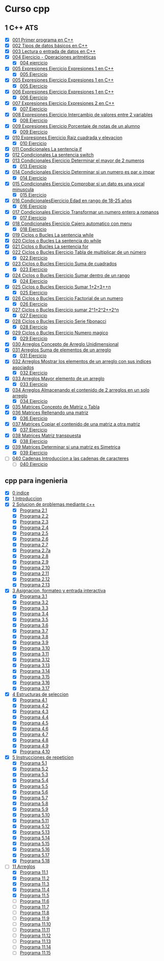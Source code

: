 # Curso cpp
## 1 C++ ATS
* [x] [001 Primer programa en C++](ats/programas/001.cpp)
* [x] [002 Tipos de datos básicos en C++](ats/programas/002.cpp)
* [x] [003 Lectura o entrada de datos en C++](ats/programas/003.cpp)
* [x] [004 Ejercicio - Operaciones aritméticas](ats/programas/004.cpp)
    * [x] [004 ejercicio](ats/programas/004e.cpp)
* [x] [005 Expresiones  Ejercicio Expresiones 1 en C++](ats/programas/005.cpp)
    * [x] [005 Ejercicio](ats/programas/005e.cpp)
* [x] [005 Expresiones  Ejercicio Expresiones 1 en C++](ats/programas/005.cpp)
    * [x] [005 Ejercicio](ats/programas/005e.cpp)
* [x] [006 Expresiones  Ejercicio Expresiones 1 en C++](ats/programas/006.cpp)
    * [x] [006 Ejercicio](ats/programas/006e.cpp)
* [x] [007  Expresiones  Ejercicio Expresiones 2 en C++](ats/programas/007.cpp)
    * [x] [007 Ejercicio](ats/programas/007e.cpp)
* [x] [008 Expresiones  Ejercicio Intercambio de valores entre 2 variables](ats/programas/008.cpp)
    * [x] [008 Ejercicio](ats/programas/008e.cpp)
* [x] [009  Expresiones  Ejercicio Porcentaje de notas de un alumno](ats/programas/009.cpp)
    * [x] [009 Ejercicio](ats/programas/009e.cpp)
* [x] [010  Expresiones  Ejercicio Raiz cuadrada y elevacion](ats/programas/010.cpp)
    * [x] [010 Ejercicio](ats/programas/010e.cpp)
* [x] [011 Condicionales  La sentencia if](ats/programas/011.cpp)
* [x] [012 Condicionales  La sentencia switch](ats/programas/012.cpp)
* [x] [013 Condicionales Ejercicio Determinar el mayor de 2 numeros](ats/programas/013.cpp)
    * [x] [013 Ejercicio](ats/programas/013e.cpp)
* [x] [014 Condicionales Ejercicio Determinar si un numero es par o impar](ats/programas/014.cpp)
    * [x] [014 Ejercicio](ats/programas/014e.cpp)
* [x] [015 Condicionales  Ejercicio Comprobar si un dato es una vocal minuscula](ats/programas/015.cpp)
    * [x] [015 Ejercicio](ats/programas/015e.cpp)
* [x] [016 CondicionalesEjercicio Edad en rango de 18-25 años](ats/programas/016.cpp)
    * [x] [016 Ejercicio](ats/programas/016e.cpp)
* [x] [017 Condicionales Ejercicio Transformar un numero entero a romanos](ats/programas/017.cpp)
    * [x] [017 Ejercicio](ats/programas/017e.cpp)
* [x] [018 Condicionales Ejercicio Cajero automatico con menu](ats/programas/018.cpp)
    * [x] [018 Ejercicio](ats/programas/018e.cpp)
* [x] [019 Ciclos o Bucles La sentencia while](ats/programas/019.cpp)
* [x] [020 Ciclos o Bucles La sentencia do while](ats/programas/020.cpp)
* [x] [021 Ciclos o Bucles La sentencia for](ats/programas/021.cpp)
* [x] [022 Ciclos o Bucles Ejercicio Tabla de multiplicar de un número](ats/programas/022.cpp)
    * [x] [022 Ejercicio](ats/programas/022e.cpp)
* [x] [023 Ciclos o Bucles Ejercicio Suma de cuadrados](ats/programas/023.cpp)
    * [x] [023 Ejercicio](ats/programas/023e.cpp)
* [x] [024 Ciclos o Bucles Ejercicio Sumar dentro de un rango](ats/programas/024.cpp)
    * [x] [024 Ejercicio](ats/programas/024e.cpp)
* [x] [025 Ciclos o Bucles Ejercicio Sumar 1+2+3++n](ats/programas/025.cpp)
    * [x] [025 Ejercicio](ats/programas/025e.cpp)
* [x] [026 Ciclos o Bucles Ejercicio Factorial de un numero](ats/programas/026.cpp)
    * [x] [026 Ejercicio](ats/programas/026e.cpp)
* [x] [027 Ciclos o Bucles Ejercicio sumar 2^1+2^2++2^n](ats/programas/027.cpp)
    * [x] [027 Ejercicio](ats/programas/027e.cpp)
* [x] [028 Ciclos o Bucles Ejercicio Serie fibonacci](ats/programas/028.cpp)
    * [x] [028 Ejercicio](ats/programas/028e.cpp)
* [x] [029 Ciclos o Bucles Ejercicio Numero magico](ats/programas/029.cpp)
    * [x] [029 Ejercicio](ats/programas/029e.cpp)
* [x] [030 Arreglos Concepto de Arreglo Unidimensional](ats/programas/030.cpp)
* [x] [031 Arreglos Suma de elementos de un arreglo](ats/programas/031.cpp)
    * [x] [031 Ejercicio](ats/programas/031e.cpp)
* [x] [032 Arreglos Mostrar los elementos de un arreglo con sus indices asociados](ats/programas/032.cpp)
    * [x] [032 Ejercicio](ats/programas/032e.cpp)
* [x] [033 Arreglos Mayor elemento de un arreglo](ats/programas/033.cpp)
    * [x] [033 Ejercicio](ats/programas/033e.cpp)
* [x] [034 Arreglos Almacenando el contenido de 2 arreglos en un solo arreglo](ats/programas/034.cpp)
    * [x] [034 Ejercicio](ats/programas/034e.cpp)
* [x] [035 Matrices Concepto de Matriz o Tabla](ats/programas/035.cpp)
* [x] [036 Matrices  Rellenando una matriz](ats/programas/036.cpp)
    * [x] [036 Ejercicio](ats/programas/036e.cpp)
* [x] [037 Matrices Copiar el contenido de una matriz a otra matriz](ats/programas/037.cpp)
    * [x] [037 Ejercicio](ats/programas/037e.cpp)
* [x] [038 Matrices Matriz transpuesta](ats/programas/038.cpp)
    * [x] [038 Ejercicio](ats/programas/038e.cpp)
* [x] [039 Matrices  Determinar si una matriz es Simetrica](ats/programas/039.cpp)
    * [x] [039 Ejercicio](ats/programas/039e.cpp)
* [ ] [040 Cadenas Introduccion a las cadenas de caracteres](ats/programas/040.cpp)
    * [ ] [040 Ejercicio](ats/programas/040e.cpp)
<!--next
* [ ] [041 Cadenas Longitud de una cadena - Funcion strlen()](ats/programas/041.cpp)
    * [ ] [041 Ejercicio](ats/programas/041e.cpp)
* [ ] [042 Cadenas Copiar el contenido de una cadena a otra - Funcion strcpy](ats/programas/042.cpp)
    * [ ] [042 Ejercicio](ats/programas/042e.cpp)
* [ ] [043 Cadenas Comparar cadenas - Funcion strcmp()](ats/programas/043.cpp)
    * [ ] [043 Ejercicio](ats/programas/043e.cpp)
* [ ] [044 Cadenas Concatenar una cadena con otra - Funcion strcat()](ats/programas/044.cpp)
    * [ ] [044 Ejercicio](ats/programas/044e.cpp)
* [ ] [045 Cadenas Invertir una cadena - Funcion strrev()](ats/programas/045.cpp)
    * [ ] [045 Ejercicio](ats/programas/045e.cpp)
* [ ] [046 Cadenas Pasar una palabra a MAYuSCULA - Funcion strupr()](ats/programas/046.cpp)
    * [ ] [046 Ejercicio](ats/programas/046e.cpp)
* [ ] [047 Cadenas Pasar una palabra a minuscula - Funcion strlwr()](ats/programas/047.cpp)
    * [ ] [047 Ejercicio](ats/programas/047e.cpp)
* [ ] [048 Cadenas Transformar una cadena a numeros - Funcion atoi() y atof()](ats/programas/048.cpp)
    * [ ] [048 Ejercicio](ats/programas/048e.cpp)
* [ ] [049 Cadenas Ejercicio Contando cada vocal en una frase](ats/programas/049.cpp)
    * [ ] [049 Ejercicio](ats/programas/049e.cpp)
* [ ] [050 Ordenamientos M‚todo Burbuja](ats/programas/050.cpp)
    * [ ] [050 Ejercicio](ats/programas/050e.cpp)
* [ ] [051 Ordenamientos Ordenamiento por Insercion](ats/programas/051.cpp)
    * [ ] [051 Ejercicio](ats/programas/051e.cpp)
* [ ] [052 Ordenamientos Ordenamiento por Seleccion](ats/programas/052.cpp)
    * [ ] [052 Ejercicio](ats/programas/052e.cpp)
* [ ] [053 Busquedas Busqueda Secuencial en un arreglo](ats/programas/053.cpp)
    * [ ] [053 Ejercicio](ats/programas/053e.cpp)
* [ ] [054 Busquedas Busqueda Binaria en un arreglo](ats/programas/054.cpp)
    * [ ] [054 Ejercicio](ats/programas/054e.cpp)
* [ ] [055 Estructuras Concepto de Estructuras(struct) en C++](ats/programas/055.cpp)
    * [ ] [055 Ejercicio](ats/programas/055e.cpp)
* [ ] [056 Estructuras  Estructura Basica en C++](ats/programas/056.cpp)
    * [ ] [056 Ejercicio](ats/programas/056e.cpp)
* [ ] [057 Estructuras Concepto de Estructuras Anidadas en C++](ats/programas/057.cpp)
    * [ ] [057 Ejercicio](ats/programas/057e.cpp)
* [ ] [058 Estructuras Estructuras Anidadas en C++](ats/programas/058.cpp)
    * [ ] [058 Ejercicio](ats/programas/058e.cpp)
* [ ] [059 Estructuras Ejercicio Categoria de un corredor](ats/programas/059.cpp)
    * [ ] [059 Ejercicio](ats/programas/059e.cpp)
* [ ] [060 Estructuras Ejercicio Empleado con mayor y menor salario](ats/programas/060.cpp)
    * [ ] [060 Ejercicio](ats/programas/060e.cpp)
* [ ] [061 Estructuras Ejercicio Estructuras anidadas promedio de un alumno](ats/programas/061.cpp)
    * [ ] [061 Ejercicio](ats/programas/061e.cpp)
* [ ] [062 Estructuras  Ejercicio Estructura etapas de un ciclista](ats/programas/062.cpp)
    * [ ] [062 Ejercicio](ats/programas/062e.cpp)
* [ ] [063 Funciones Definicion de Funciones](ats/programas/063.cpp)
    * [ ] [063 Ejercicio](ats/programas/063e.cpp)
* [ ] [064 Funciones Plantillas de Funcion](ats/programas/064.cpp)
    * [ ] [064 Ejercicio](ats/programas/064e.cpp)
* [ ] [065 Ejercicio Multiplicacion de 2 numeros sin retorno de valor](ats/programas/065.cpp)
    * [ ] [065 Ejercicio](ats/programas/065e.cpp)
* [ ] [066 Funciones Ejercicio Elevacion de un Numero sin retorno de valor](ats/programas/066.cpp)
    * [ ] [066 Ejercicio](ats/programas/066e.cpp)
* [ ] [067 Funciones Ejercicio Enviando datos a una plantilla de funcion](ats/programas/067.cpp)
    * [ ] [067 Ejercicio](ats/programas/067e.cpp)
* [ ] [068 Funciones Paso de par metros por Referencia](ats/programas/068.cpp)
    * [ ] [068 Ejercicio](ats/programas/068e.cpp)
* [ ] [069 Funciones  Devolver valores multiples](ats/programas/069.cpp)
    * [ ] [069 Ejercicio](ats/programas/069e.cpp)
* [ ] [070 Funciones  Ejercicio  Intercambiar valores de 2 variables](ats/programas/070.cpp)
    * [ ] [070 Ejercicio](ats/programas/070e.cpp)
* [ ] [071 Funciones Ejercicio Transformar segundos a horas, minutos y segundos](ats/programas/071.cpp)
    * [ ] [071 Ejercicio](ats/programas/071e.cpp)
* [ ] [072 Funciones Paso de par metros de tipo vector](ats/programas/072.cpp)
    * [ ] [072 Ejercicio](ats/programas/072e.cpp)
* [ ] [073 Funciones Ejercicio Suma de elementos de un vector con funcion](ats/programas/073.cpp)
    * [ ] [073 Ejercicio](ats/programas/073e.cpp)
* [ ] [074 Funciones Ejercicio Cambiar signo de los elementos de un vector](ats/programas/074.cpp)
    * [ ] [074 Ejercicio](ats/programas/074e.cpp)
* [ ] [075 Funciones Paso de par metros de tipo matriz](ats/programas/075.cpp)
    * [ ] [075 Ejercicio](ats/programas/075e.cpp)
* [ ] [076 Funciones Ejercicio Determinar si una matriz es Simetrica](ats/programas/076.cpp)
    * [ ] [076 Ejercicio](ats/programas/076e.cpp)
* [ ] [077 Funciones Paso de par metros de tipo estructura](ats/programas/077.cpp)
    * [ ] [077 Ejercicio](ats/programas/077e.cpp)
* [ ] [078 Funciones Ejercicio Sumar 2 numeros complejos](ats/programas/078.cpp)
    * [ ] [078 Ejercicio](ats/programas/078e.cpp)
* [ ] [079 Funciones Recursividad Factorial de un numero](ats/programas/079.cpp)
    * [ ] [079 Ejercicio](ats/programas/079e.cpp)
* [ ] [080 Funciones Ejercicio Recursividad para la suma](ats/programas/080.cpp)
    * [ ] [080 Ejercicio](ats/programas/080e.cpp)
* [ ] [081 Funciones Ejercicio Elevacion de un numero con recursividad](ats/programas/081.cpp)
    * [ ] [081 Ejercicio](ats/programas/081e.cpp)
* [ ] [082 Punteros Declaracion de Punteros](ats/programas/082.cpp)
    * [ ] [082 Ejercicio](ats/programas/082e.cpp)
* [ ] [083 Punteros Ejercicio Numero par o impar con punteros](ats/programas/083.cpp)
    * [ ] [083 Ejercicio](ats/programas/083e.cpp)
* [ ] [084 Punteros Correspondencia entre arreglos y punteros](ats/programas/084.cpp)
    * [ ] [084 Ejercicio](ats/programas/084e.cpp)
* [ ] [085 Punteros Ejercicio Numeros pares de un arreglo con punteros](ats/programas/085.cpp)
    * [ ] [085 Ejercicio](ats/programas/085e.cpp)
* [ ] [086 Punteros Asignacion din mica de arreglos](ats/programas/086.cpp)
    * [ ] [086 Ejercicio](ats/programas/086e.cpp)
* [ ] [087 Punteros Transmision de Direcciones](ats/programas/087.cpp)
    * [ ] [087 Ejercicio](ats/programas/087e.cpp)
* [ ] [088 Punteros Transmision de arreglos](ats/programas/088.cpp)
    * [ ] [088 Ejercicio](ats/programas/088e.cpp)
* [ ] [089 Punteros Ejercicio Ordenar elementos de un arreglo con punteros](ats/programas/089.cpp)
    * [ ] [089 Ejercicio](ats/programas/089e.cpp)
* [ ] [090 Punteros Ejercicio Contar vocales de un nombre con punteros](ats/programas/090.cpp)
    * [ ] [090 Ejercicio](ats/programas/090e.cpp)
* [ ] [091 Punteros Matriz dinamica](ats/programas/091.cpp)
    * [ ] [091 Ejercicio](ats/programas/091e.cpp)
* [ ] [092 Punteros Ejercicio Suma de matrices dinamicas con punteros](ats/programas/092.cpp)
    * [ ] [092 Ejercicio](ats/programas/092e.cpp)
* [ ] [093 Punteros Punteros a Estructura](ats/programas/093.cpp)
    * [ ] [093 Ejercicio](ats/programas/093e.cpp)
* [ ] [094 Punteros Ejercicio Mejor promedio de 3 estudiantes con punteros](ats/programas/094.cpp)
    * [ ] [094 Ejercicio](ats/programas/094e.cpp)
* [ ] [095 Pilas Concepto de Pila](ats/programas/095.cpp)
    * [ ] [095 Ejercicio](ats/programas/095e.cpp)
* [ ] [096 Pilas Insertar elementos a la pila](ats/programas/096.cpp)
    * [ ] [096 Ejercicio](ats/programas/096e.cpp)
* [ ] [097 Pilas Quitar elementos de una pila](ats/programas/097.cpp)
    * [ ] [097 Ejercicio](ats/programas/097e.cpp)
* [ ] [098 Pilas Ejercicio Insertar y quitar elementos de una pila](ats/programas/098.cpp)
    * [ ] [098 Ejercicio](ats/programas/098e.cpp)
* [ ] [099 Colas Concepto de Cola](ats/programas/099.cpp)
    * [ ] [099 Ejercicio](ats/programas/099e.cpp)
* [ ] [100 Colas Insertar elementos en una cola](ats/programas/100.cpp)
    * [ ] [100 Ejercicio](ats/programas/100e.cpp)
* [ ] [101 Colas Eliminar elementos de una cola](ats/programas/101.cpp)
    * [ ] [101 Ejercicio](ats/programas/101e.cpp)
* [ ] [102 Colas Ejercicio Insertar y eliminar elementos de una cola](ats/programas/102.cpp)
    * [ ] [102 Ejercicio](ats/programas/102e.cpp)
* [ ] [103 Listas Concepto de Lista Enlazada](ats/programas/103.cpp)
    * [ ] [103 Ejercicio](ats/programas/103e.cpp)
* [ ] [104 Listas Insertar elementos en una lista enlazada](ats/programas/104.cpp)
    * [ ] [104 Ejercicio](ats/programas/104e.cpp)
* [ ] [105 Listas Mostrar los elementos de la lista](ats/programas/105.cpp)
    * [ ] [105 Ejercicio](ats/programas/105e.cpp)
* [ ] [106 Listas Buscar un elemento en una lista enlazada](ats/programas/106.cpp)
    * [ ] [106 Ejercicio](ats/programas/106e.cpp)
* [ ] [107 Listas Eliminar un elemento de la lista](ats/programas/107.cpp)
    * [ ] [107 Ejercicio](ats/programas/107e.cpp)
* [ ] [108 Listas Eliminar todos los elementos de la lista](ats/programas/108.cpp)
    * [ ] [108 Ejercicio](ats/programas/108e.cpp)
* [ ] [109 Listas Ejercicio Calcular el mayor y menor elemento de una lista](ats/programas/109.cpp)
    * [ ] [109 Ejercicio](ats/programas/109e.cpp)
* [ ] [110 árboles  Concepto de árboles](ats/programas/110.cpp)
    * [ ] [110 Ejercicio](ats/programas/110e.cpp)
* [ ] [111 árboles árbol binario](ats/programas/111.cpp)
    * [ ] [111 Ejercicio](ats/programas/111e.cpp)
* [ ] [112 árboles árbol binario de busqueda ABB](ats/programas/112.cpp)
    * [ ] [112 Ejercicio](ats/programas/112e.cpp)
* [ ] [113 árboles  Insertar nodos en un  arbol binario de busqueda ABB](ats/programas/113.cpp)
    * [ ] [113 Ejercicio](ats/programas/113e.cpp)
* [ ] [114 árboles Mostrar el  arbol completo](ats/programas/114.cpp)
    * [ ] [114 Ejercicio](ats/programas/114e.cpp)
* [ ] [115 árboles  Buscar un nodo en el  arbol](ats/programas/115.cpp)
    * [ ] [115 Ejercicio](ats/programas/115e.cpp)
* [ ] [116 árboles Recorrido de un  rbol en PreOrden](ats/programas/116.cpp)
    * [ ] [116 Ejercicio](ats/programas/116e.cpp)
* [ ] [117 árboles Recorrido de un  rbol en InOrden](ats/programas/117.cpp)
    * [ ] [117 Ejercicio](ats/programas/117e.cpp)
* [ ] [118 árboles  Recorrido de un  rbol en PostOrden](ats/programas/118.cpp)
    * [ ] [118 Ejercicio](ats/programas/118e.cpp)
* [ ] [119 árboles  Eliminar un nodo del  arbol - parte 1](ats/programas/119.cpp)
    * [ ] [119 Ejercicio](ats/programas/119e.cpp)
* [ ] [120 árboles  Eliminar un nodo del  arbol - parte 2](ats/programas/120.cpp)
    * [ ] [120 Ejercicio](ats/programas/120e.cpp)
* [ ] [121 árboles Eliminar un nodo del  arbol  parte 3](ats/programas/121.cpp)
    * [ ] [121 Ejercicio](ats/programas/121e.cpp)
* [ ] [122 árboles Eliminar un nodo del  arbol parte 4](ats/programas/122.cpp)
    * [ ] [122 Ejercicio](ats/programas/122e.cpp)
* [ ] [123 Archivos Escribir en un archivo de texto](ats/programas/123.cpp)
    * [ ] [123 Ejercicio](ats/programas/123e.cpp)
* [ ] [124 Archivos Lectura de un archivo de texto](ats/programas/124.cpp)
    * [ ] [124 Ejercicio](ats/programas/124e.cpp)
* [ ] [125 Archivos Añadir texto en un archivo](ats/programas/125.cpp)
    * [ ] [125 Ejercicio](ats/programas/125e.cpp)
* [ ] [126 POO Conceptos basicos de Programacion Orientada a Objetos (POO)](ats/programas/126.cpp)
    * [ ] [126 Ejercicio](ats/programas/126e.cpp)
* [ ] [127 POO Clases y objetos en C++](ats/programas/127.cpp)
    * [ ] [127 Ejercicio](ats/programas/127e.cpp)
* [ ] [128 POO Ejercicio 1 Clase Rect ngulo](ats/programas/128.cpp)
    * [ ] [128 Ejercicio](ats/programas/128e.cpp)
* [ ] [129 POO  Sobrecarga de constructores](ats/programas/129.cpp)
    * [ ] [129 Ejercicio](ats/programas/129e.cpp)
* [ ] [130 POO Ejercicio 2 Clase Tiempo (Sobrecarga de Constructores)](ats/programas/130.cpp)
    * [ ] [130 Ejercicio](ats/programas/130e.cpp)
* [ ] [131 POO Destructor de Objetos](ats/programas/131.cpp)
    * [ ] [131 Ejercicio](ats/programas/131e.cpp)
* [ ] [132 POO Metodos constructores y modificadores (Getters y Setters)](ats/programas/132.cpp)
    * [ ] [132 Ejercicio](ats/programas/132e.cpp)
* [ ] [133 POO Herencia en POO](ats/programas/133.cpp)
    * [ ] [133 Ejercicio](ats/programas/133e.cpp)
* [ ] [134 POO Ejercicio 3 Jerarquia de clases (parte 1)](ats/programas/134.cpp)
    * [ ] [134 Ejercicio](ats/programas/134e.cpp)
* [ ] [135 POO Ejercicio 3 Jerarquia de clases (parte 2)](ats/programas/135.cpp)
    * [ ] [135 Ejercicio](ats/programas/135e.cpp)
* [ ] [136 POO Polimorfismo en C++](ats/programas/136.cpp)
    * [ ] [136 Ejercicio](ats/programas/136e.cpp)
* [ ] [137 POO Ejercicio 4 Jerarquia de clases (Herencia y Polimorfismo)](ats/programas/137.cpp)
    * [ ] [137 Ejercicio](ats/programas/137e.cpp)
-->


## cpp para ingenieria
* [x] [0 indice](cpp_para_ingeniera/0/0.pdf)
* [x] [1 Introduccion](cpp_para_ingeniera/1/1.pdf)
* [x] [2 Solucion de problemas mediante c++](cpp_para_ingeniera/2/2.pdf)
    * [x] [Programa 2.1](cpp_para_ingeniera/2/p1.cpp)
    * [x] [Programa 2.2](cpp_para_ingeniera/2/p2.cpp)
    * [x] [Programa 2.3](cpp_para_ingeniera/2/p3.cpp)
    * [x] [Programa 2.4](cpp_para_ingeniera/2/p4.cpp)
    * [x] [Programa 2.5](cpp_para_ingeniera/2/p5.cpp)
    * [x] [Programa 2.6](cpp_para_ingeniera/2/p6.cpp)
    * [x] [Programa 2.7](cpp_para_ingeniera/2/p7.cpp)
    * [x] [Programa 2.7a](cpp_para_ingeniera/2/p7a.cpp)
    * [x] [Programa 2.8](cpp_para_ingeniera/2/p8.cpp)
    * [x] [Programa 2.9](cpp_para_ingeniera/2/p9.cpp)
    * [x] [Programa 2.10](cpp_para_ingeniera/2/p10.cpp)
    * [x] [Programa 2.11](cpp_para_ingeniera/2/p11.cpp)
    * [x] [Programa 2.12](cpp_para_ingeniera/2/p12.cpp)
    * [x] [Programa 2.13](cpp_para_ingeniera/2/p13.cpp)
* [x] [3 Asignacion, formateo y entrada interactiva](cpp_para_ingeniera/3/3.pdf)
    * [x] [Programa 3.1](cpp_para_ingeniera/3/p1.cpp)
    * [x] [Programa 3.2](cpp_para_ingeniera/3/p2.cpp)
    * [x] [Programa 3.3](cpp_para_ingeniera/3/p3.cpp)
    * [x] [Programa 3.4](cpp_para_ingeniera/3/p4.cpp)
    * [x] [Programa 3.5](cpp_para_ingeniera/3/p5.cpp)
    * [x] [Programa 3.6](cpp_para_ingeniera/3/p6.cpp)
    * [x] [Programa 3.7](cpp_para_ingeniera/3/p7.cpp)
    * [x] [Programa 3.8](cpp_para_ingeniera/3/p8.cpp)
    * [x] [Programa 3.9](cpp_para_ingeniera/3/p9.cpp)
    * [x] [Programa 3.10](cpp_para_ingeniera/3/p10.cpp)
    * [x] [Programa 3.11](cpp_para_ingeniera/3/p11.cpp)
    * [x] [Programa 3.12](cpp_para_ingeniera/3/p12.cpp)
    * [x] [Programa 3.13](cpp_para_ingeniera/3/p13.cpp)
    * [x] [Programa 3.14](cpp_para_ingeniera/3/p14.cpp)
    * [x] [Programa 3.15](cpp_para_ingeniera/3/p15.cpp)
    * [x] [Programa 3.16](cpp_para_ingeniera/3/p16.cpp)
    * [x] [Programa 3.17](cpp_para_ingeniera/3/p17.cpp)
* [x] [4 Estructuras de seleccion](cpp_para_ingeniera/4/4.pdf)
    * [x] [Programa 4.1](cpp_para_ingeniera/4/p1.cpp)
    * [x] [Programa 4.2](cpp_para_ingeniera/4/p2.cpp)
    * [x] [Programa 4.3](cpp_para_ingeniera/4/p3.cpp)
    * [x] [Programa 4.4](cpp_para_ingeniera/4/p4.cpp)
    * [x] [Programa 4.5](cpp_para_ingeniera/4/p5.cpp)
    * [x] [Programa 4.6](cpp_para_ingeniera/4/p6.cpp)
    * [x] [Programa 4.7](cpp_para_ingeniera/4/p7.cpp)
    * [x] [Programa 4.8](cpp_para_ingeniera/4/p8.cpp)
    * [x] [Programa 4.9](cpp_para_ingeniera/4/p9.cpp)
    * [x] [Programa 4.10](cpp_para_ingeniera/4/p10.cpp)
* [x] [5 Instrucciones de repeticion](cpp_para_ingeniera/5/5.pdf)
    * [x] [Programa 5.1](cpp_para_ingeniera/5/p1.cpp)
    * [x] [Programa 5.2](cpp_para_ingeniera/5/p2.cpp)
    * [x] [Programa 5.3](cpp_para_ingeniera/5/p3.cpp)
    * [x] [Programa 5.4](cpp_para_ingeniera/5/p4.cpp)
    * [x] [Programa 5.5](cpp_para_ingeniera/5/p5.cpp)
    * [x] [Programa 5.6](cpp_para_ingeniera/5/p6.cpp)
    * [x] [Programa 5.7](cpp_para_ingeniera/5/p7.cpp)
    * [x] [Programa 5.8](cpp_para_ingeniera/5/p8.cpp)
    * [x] [Programa 5.9](cpp_para_ingeniera/5/p9.cpp)
    * [x] [Programa 5.10](cpp_para_ingeniera/5/p10.cpp)
    * [x] [Programa 5.11](cpp_para_ingeniera/5/p11.cpp)
    * [x] [Programa 5.12](cpp_para_ingeniera/5/p12.cpp)
    * [x] [Programa 5.13](cpp_para_ingeniera/5/p13.cpp)
    * [x] [Programa 5.14](cpp_para_ingeniera/5/p14.cpp)
    * [x] [Programa 5.15](cpp_para_ingeniera/5/p15.cpp)
    * [x] [Programa 5.16](cpp_para_ingeniera/5/p16.cpp)
    * [x] [Programa 5.17](cpp_para_ingeniera/5/p17.cpp)
    * [x] [Programa 5.18](cpp_para_ingeniera/5/p18.cpp)
* [ ] [11 Arreglos](cpp_para_ingeniera/11/11.pdf)
    * [x] [Programa 11.1](cpp_para_ingeniera/11/p1.cpp)
    * [x] [Programa 11.2](cpp_para_ingeniera/11/p2.cpp)
    * [x] [Programa 11.3](cpp_para_ingeniera/11/p3.cpp)
    * [x] [Programa 11.4](cpp_para_ingeniera/11/p4.cpp)
    * [x] [Programa 11.5](cpp_para_ingeniera/11/p5.cpp)
    * [ ] [Programa 11.6](cpp_para_ingeniera/11/p6.cpp)
    * [ ] [Programa 11.7](cpp_para_ingeniera/11/p7.cpp)
    * [ ] [Programa 11.8](cpp_para_ingeniera/11/p8.cpp)
    * [ ] [Programa 11.9](cpp_para_ingeniera/11/p9.cpp)
    * [ ] [Programa 11.10](cpp_para_ingeniera/11/10p.cpp)
    * [ ] [Programa 11.11](cpp_para_ingeniera/11/p11.cpp)
    * [ ] [Programa 11.12](cpp_para_ingeniera/11/p12.cpp)
    * [ ] [Programa 11.13](cpp_para_ingeniera/11/p13.cpp)
    * [ ] [Programa 11.14](cpp_para_ingeniera/11/p14.cpp)
    * [ ] [Programa 11.15](cpp_para_ingeniera/11/p15.cpp)
<!--next
* [ ] [6 Modularida con el uso de funciones](cpp_para_ingeniera/6/6.pdf)
    * [ ] [Programa 6.](cpp_para_ingeniera/6/p.cpp)
* [ ] [7 Completar lo basico](cpp_para_ingeniera/7/7.pdf)
* [ ] [8 Flujos de archivos E/S y archivos de datos](cpp_para_ingeniera/8/8.pdf)
* [ ] [9 Introduccion a las clases](cpp_para_ingeniera/9/9.pdf)
* [ ] [10 Funciones de clases y conversiones](cpp_para_ingeniera/10/10.pdf)


* [ ] [12 Apuntadores](cpp_para_ingeniera/12/12.pdf)
* [ ] [13 Estructuras](cpp_para_ingeniera/13/13.pdf)
* [ ] [14 Metodos Numericos](cpp_para_ingeniera/14/14.pdf)
* [ ] [15 Operaciones Bit por Bit](cpp_para_ingeniera/15/15.pdf)
-->
